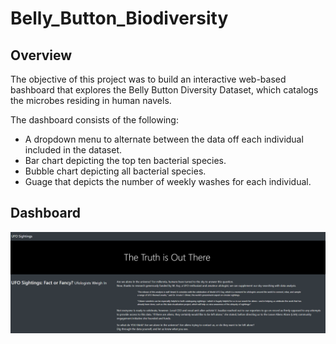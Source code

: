 # Belly_Button_Biodiversity


## **Overview**

The objective of this project was to build an interactive web-based bashboard that explores the Belly Button Diversity Dataset, which catalogs the microbes residing in human navels.

The dashboard consists of the following:
* A dropdown menu to alternate between the data off each individual included in the dataset.
* Bar chart depicting the top ten bacterial species.
* Bubble chart depicting all bacterial species.
* Guage that depicts the number of weekly washes for each individual.

## **Dashboard**


![Dashboard](https://github.com/OmarQasem94/UFOs/blob/main/static/images/Welcome.PNG)
 
